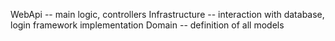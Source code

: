 WebApi -- main logic, controllers
Infrastructure -- interaction with database, login framework implementation
Domain -- definition of all models
